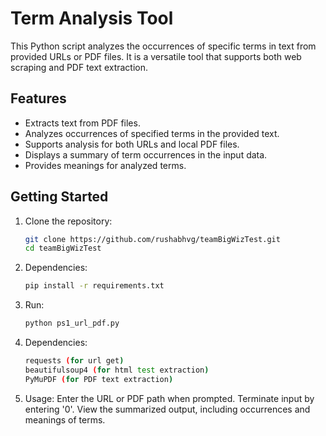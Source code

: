 # Term Analysis Tool

This Python script analyzes the occurrences of specific terms in text from provided URLs or PDF files. It is a versatile tool that supports both web scraping and PDF text extraction.

## Features

- Extracts text from PDF files.
- Analyzes occurrences of specified terms in the provided text.
- Supports analysis for both URLs and local PDF files.
- Displays a summary of term occurrences in the input data.
- Provides meanings for analyzed terms.

## Getting Started

1. Clone the repository:

   ```bash
   git clone https://github.com/rushabhvg/teamBigWizTest.git
   cd teamBigWizTest
   ```

2. Dependencies:
    ```bash
    pip install -r requirements.txt
    ```

3. Run:
    ```bash
    python ps1_url_pdf.py
    ```

4. Dependencies:
    ```bash
    requests (for url get)
    beautifulsoup4 (for html test extraction)
    PyMuPDF (for PDF text extraction)
    ```

5. Usage:
    Enter the URL or PDF path when prompted.
    Terminate input by entering '0'.
    View the summarized output, including occurrences and meanings of terms.